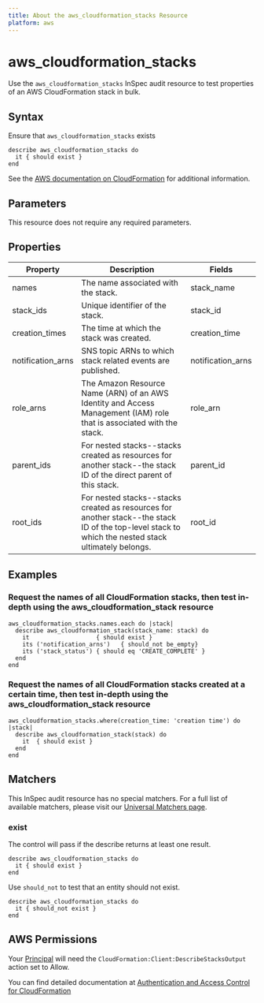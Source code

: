 ```yaml
---
title: About the aws_cloudformation_stacks Resource
platform: aws
---
```


# aws_cloudformation_stacks

Use the `aws_cloudformation_stacks` InSpec audit resource to test properties of an AWS CloudFormation stack in bulk.

## Syntax

Ensure that `aws_cloudformation_stacks` exists

    describe aws_cloudformation_stacks do
      it { should exist }
    end

See the [AWS documentation on CloudFormation](https://docs.aws.amazon.com/AWSCloudFormation/latest/APIReference/Welcome.html) for additional information.

## Parameters

This resource does not require any required parameters.

## Properties

| Property | Description | Fields |
| ---| --- | --- |
| names | The name associated with the stack. | stack_name |
| stack_ids | Unique identifier of the stack. | stack_id |
| creation_times | The time at which the stack was created. | creation_time |
| notification_arns | SNS topic ARNs to which stack related events are published. | notification_arns |
| role_arns | The Amazon Resource Name (ARN) of an AWS Identity and Access Management (IAM) role that is associated with the stack.  | role_arn |
| parent_ids | For nested stacks--stacks created as resources for another stack--the stack ID of the direct parent of this stack. | parent_id |
| root_ids | For nested stacks--stacks created as resources for another stack--the stack ID of the top-level stack to which the nested stack ultimately belongs. | root_id |

## Examples

### Request the names of all CloudFormation stacks, then test in-depth using the aws_cloudformation_stack resource

    aws_cloudformation_stacks.names.each do |stack|
      describe aws_cloudformation_stack(stack_name: stack) do
        it                   { should exist }
        its ('notification_arns')   { should_not be_empty}
        its ('stack_status') { should eq 'CREATE_COMPLETE' }
      end
    end

### Request the names of all CloudFormation stacks created at a certain time, then test in-depth using the aws_cloudformation_stack resource

    aws_cloudformation_stacks.where(creation_time: 'creation time') do |stack|
      describe aws_cloudformation_stack(stack) do
        it  { should exist }
      end
    end

## Matchers

This InSpec audit resource has no special matchers. For a full list of available matchers, please visit our [Universal Matchers page](https://www.inspec.io/docs/reference/matchers/).

### exist

The control will pass if the describe returns at least one result.

    describe aws_cloudformation_stacks do
      it { should exist }
    end

Use `should_not` to test that an entity should not exist.

    describe aws_cloudformation_stacks do
      it { should_not exist }
    end

## AWS Permissions

Your [Principal](https://docs.aws.amazon.com/IAM/latest/UserGuide/intro-structure.html#intro-structure-principal) will need the `CloudFormation:Client:DescribeStacksOutput` action set to Allow.

You can find detailed documentation at [Authentication and Access Control for CloudFormation](https://docs.aws.amazon.com/AWSCloudFormation/latest/UserGuide/Welcome.html)
